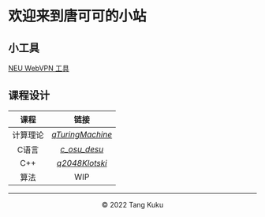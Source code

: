 <html>
    <style>
        footer {display: none;}
    </style>
</html>

# 欢迎来到唐可可的小站

## 小工具

[NEU WebVPN 工具](https://github.com/w43322/c_osu_desu)

## 课程设计
|  课程   | 链接                  |
| :-----: | :-------------:      |
| 计算理论 | [*qTuringMachine*][1] |
| C语言   | [*c_osu_desu*][2]     |
| C++    | [*q2048Klotski*][3]   |
| 算法    | WIP                   |

---

<div style="text-align:center">©️ 2022 Tang Kuku</div>

[1]: https://github.com/w43322/qTuringMachine
[2]: https://github.com/w43322/c_osu_desu
[3]: https://github.com/w43322/q2048Klotski

